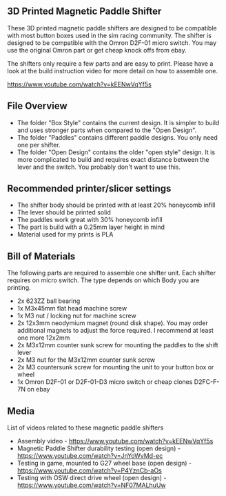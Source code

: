 3D Printed Magnetic Paddle Shifter
---

These 3D printed magnetic paddle shifters are designed to be compatible with most button boxes used in the sim racing community.
The shifter is designed to be compatible with the Omron D2F-01 micro switch. You may use the original Omron part or get cheap knock offs from ebay. 
   
The shifters only require a few parts and are easy to print. Please have a look at the build instruction video for more detail on how to assemble one.

https://www.youtube.com/watch?v=kEENwVqYf5s   
    

	

File Overview
---
* The folder "Box Style" contains the current design. It is simpler to build and uses stronger parts when compared to the "Open Design".
* The folder "Paddles" contains different paddle designs. You only need one per shifter.
* The folder "Open Design" contains the older "open style" design. It is more complicated to build and requires exact distance between the lever and the switch. You probably don't want to use this.


Recommended printer/slicer settings
---
* The shifter body should be printed with at least 20% honeycomb infill
* The lever should be printed solid
* The paddles work great with 30% honeycomb infill
* The part is build with a 0.25mm layer height in mind
* Material used for my prints is PLA
   

Bill of Materials
---
The following parts are required to assemble one shifter unit. Each shifter requires on micro switch. The type 
depends on which Body you are printing.

* 2x 623ZZ ball bearing
* 1x M3x45mm flat head machine screw
* 1x M3 nut / locking nut for machine screw
* 2x 12x3mm neodymium magnet (round disk shape). 
You may order additional magnets to adjust the force required. I recommend at least one more 12x2mm
* 2x M3x12mm counter sunk screw for mounting the paddles to the shift lever
* 2x M3 nut for the M3x12mm counter sunk screw
* 2x M3 countersunk screw for mounting the unit to your button box or wheel
* 1x Omron D2F-01 or D2F-01-D3 micro switch or cheap clones D2FC-F-7N on ebay



Media
---
List of videos related to these magnetic paddle shifters
* Assembly video - https://www.youtube.com/watch?v=kEENwVqYf5s
* Magnetic Paddle Shifter durability testing (open design) - https://www.youtube.com/watch?v=JnYoWvMd-ec
* Testing in game, mounted to G27 wheel base (open design)  - https://www.youtube.com/watch?v=P4YznCb-aOs
* Testing with OSW direct drive wheel (open design)  - https://www.youtube.com/watch?v=NF07MALhuUw


